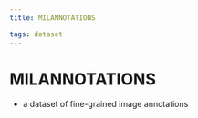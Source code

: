 ```yaml
---
title: MILANNOTATIONS

tags: dataset 
---
```


# MILANNOTATIONS
- a dataset of fine-grained image annotations






































































